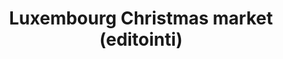 ---
title: Luxembourg Christmas market (editointi)
layout: video
categories: [videot]
box-image: videot/luxembourg.jpg
video: 6Nk6qa_atmw
---